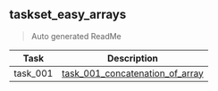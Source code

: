 ## taskset_easy_arrays

> Auto generated ReadMe

| Task     | Description                                                                            |
|----------|----------------------------------------------------------------------------------------|
| task_001 | [task_001_concatenation_of_array](taskset_easy_arrays/task_001_concatenation_of_array) |

